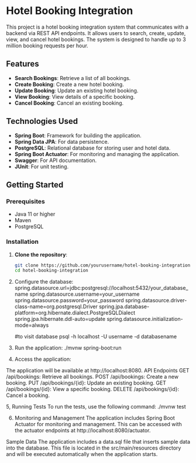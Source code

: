 # Hotel Booking Integration

This project is a hotel booking integration system that communicates with a backend via REST API endpoints. It allows users to search, create, update, view, and cancel hotel bookings. The system is designed to handle up to 3 million booking requests per hour.

## Features

- **Search Bookings**: Retrieve a list of all bookings.
- **Create Booking**: Create a new hotel booking.
- **Update Booking**: Update an existing hotel booking.
- **View Booking**: View details of a specific booking.
- **Cancel Booking**: Cancel an existing booking.

## Technologies Used

- **Spring Boot**: Framework for building the application.
- **Spring Data JPA**: For data persistence.
- **PostgreSQL**: Relational database for storing user and hotel data.
- **Spring Boot Actuator**: For monitoring and managing the application.
- **Swagger**: For API documentation.
- **JUnit**: For unit testing.

## Getting Started

### Prerequisites

- Java 11 or higher
- Maven
- PostgreSQL

### Installation

1. **Clone the repository**:

   ```sh
   git clone https://github.com/yourusername/hotel-booking-integration.git
   cd hotel-booking-integration

2. Configure the database:
    spring.datasource.url=jdbc:postgresql://localhost:5432/your_database_name
    spring.datasource.username=your_username
    spring.datasource.password=your_password
    spring.datasource.driver-class-name=org.postgresql.Driver
    spring.jpa.database-platform=org.hibernate.dialect.PostgreSQLDialect
    spring.jpa.hibernate.ddl-auto=update
    spring.datasource.initialization-mode=always

    #to visit database
    psql -h localhost -U username -d databasename


3. Run the application:
    ./mvnw spring-boot:run
4. Access the application:

The application will be available at http://localhost:8080.
API Endpoints
    GET /api/bookings: Retrieve all bookings.
    POST /api/bookings: Create a new booking.
    PUT /api/bookings/{id}: Update an existing booking.
    GET /api/bookings/{id}: View a specific booking.
    DELETE /api/bookings/{id}: Cancel a booking.

5, Running Tests
    To run the tests, use the following command:
    ./mvnw test

6. Monitoring and Management
The application includes Spring Boot Actuator for monitoring and management. This can be accessed with the actuator endpoints at http://localhost:8080/actuator.

Sample Data
The application includes a data.sql file that inserts sample data into the database. This file is located in the src/main/resources directory and will be executed automatically when the application starts.


